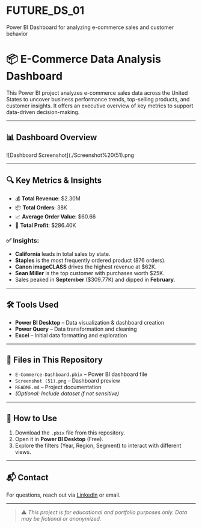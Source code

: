 # FUTURE_DS_01
Power BI Dashboard for analyzing e-commerce sales and customer behavior
# 📦 E-Commerce Data Analysis Dashboard

This Power BI project analyzes e-commerce sales data across the United States to uncover business performance trends, top-selling products, and customer insights. It offers an executive overview of key metrics to support data-driven decision-making.

---

## 📊 Dashboard Overview

![Dashboard Screenshot](./Screenshot%20(51).png

---

## 🔍 Key Metrics & Insights

- 💰 **Total Revenue**: $2.30M  
- 📦 **Total Orders**: 38K  
- 📈 **Average Order Value**: $60.66  
- 🧾 **Total Profit**: $286.40K  

### ✅ Insights:
- **California** leads in total sales by state.
- **Staples** is the most frequently ordered product (876 orders).
- **Canon imageCLASS** drives the highest revenue at $62K.
- **Sean Miller** is the top customer with purchases worth $25K.
- Sales peaked in **September** ($309.77K) and dipped in **February**.

---

## 🛠 Tools Used

- **Power BI Desktop** – Data visualization & dashboard creation  
- **Power Query** – Data transformation and cleaning  
- **Excel** – Initial data formatting and exploration

---

## 📁 Files in This Repository

- `E-Commerce-Dashboard.pbix` – Power BI dashboard file  
- `Screenshot (51).png` – Dashboard preview  
- `README.md` – Project documentation  
- *(Optional: Include dataset if not sensitive)*

---

## 📌 How to Use

1. Download the `.pbix` file from this repository.
2. Open it in **Power BI Desktop** (Free).
3. Explore the filters (Year, Region, Segment) to interact with different views.

---

## 📬 Contact

For questions, reach out via [LinkedIn](https://www.linkedin.com/) or email.

---

> ⚠️ *This project is for educational and portfolio purposes only. Data may be fictional or anonymized.*
